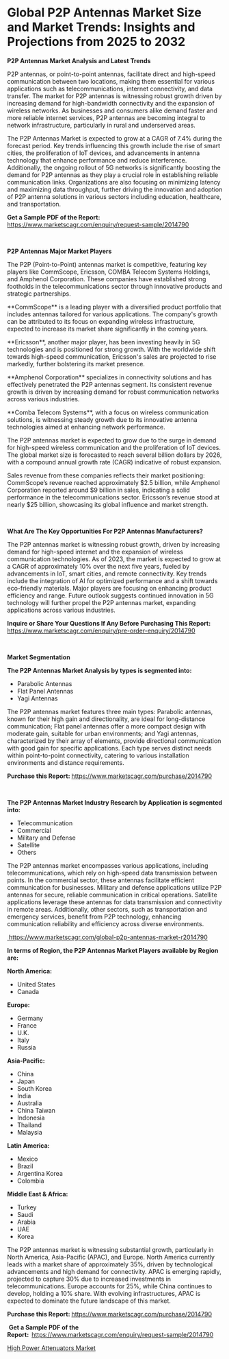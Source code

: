 <p><h1>Global P2P Antennas Market Size and Market Trends: Insights and Projections from 2025 to 2032</h1></p><p><strong>P2P Antennas Market Analysis and Latest Trends</strong></p>
<p><p>P2P antennas, or point-to-point antennas, facilitate direct and high-speed communication between two locations, making them essential for various applications such as telecommunications, internet connectivity, and data transfer. The market for P2P antennas is witnessing robust growth driven by increasing demand for high-bandwidth connectivity and the expansion of wireless networks. As businesses and consumers alike demand faster and more reliable internet services, P2P antennas are becoming integral to network infrastructure, particularly in rural and underserved areas.</p><p>The P2P Antennas Market is expected to grow at a CAGR of 7.4% during the forecast period. Key trends influencing this growth include the rise of smart cities, the proliferation of IoT devices, and advancements in antenna technology that enhance performance and reduce interference. Additionally, the ongoing rollout of 5G networks is significantly boosting the demand for P2P antennas as they play a crucial role in establishing reliable communication links. Organizations are also focusing on minimizing latency and maximizing data throughput, further driving the innovation and adoption of P2P antenna solutions in various sectors including education, healthcare, and transportation.</p></p>
<p><strong>Get a Sample PDF of the Report:&nbsp;</strong> <a href="https://www.marketscagr.com/enquiry/request-sample/2014790?utm_campaign=2468&utm_medium=2&utm_source=Github&utm_content=ia&utm_term=29032025&utm_id=p2p-antennas">https://www.marketscagr.com/enquiry/request-sample/2014790</a></p>
<p>&nbsp;</p>
<p><strong>P2P Antennas Major Market Players</strong></p>
<p><p>The P2P (Point-to-Point) antennas market is competitive, featuring key players like CommScope, Ericsson, COMBA Telecom Systems Holdings, and Amphenol Corporation. These companies have established strong footholds in the telecommunications sector through innovative products and strategic partnerships.</p><p>**CommScope** is a leading player with a diversified product portfolio that includes antennas tailored for various applications. The company's growth can be attributed to its focus on expanding wireless infrastructure, expected to increase its market share significantly in the coming years.</p><p>**Ericsson**, another major player, has been investing heavily in 5G technologies and is positioned for strong growth. With the worldwide shift towards high-speed communication, Ericsson's sales are projected to rise markedly, further bolstering its market presence.</p><p>**Amphenol Corporation** specializes in connectivity solutions and has effectively penetrated the P2P antennas segment. Its consistent revenue growth is driven by increasing demand for robust communication networks across various industries.</p><p>**Comba Telecom Systems**, with a focus on wireless communication solutions, is witnessing steady growth due to its innovative antenna technologies aimed at enhancing network performance.</p><p>The P2P antennas market is expected to grow due to the surge in demand for high-speed wireless communication and the proliferation of IoT devices. The global market size is forecasted to reach several billion dollars by 2026, with a compound annual growth rate (CAGR) indicative of robust expansion.</p><p>Sales revenue from these companies reflects their market positioning: CommScope’s revenue reached approximately $2.5 billion, while Amphenol Corporation reported around $9 billion in sales, indicating a solid performance in the telecommunications sector. Ericsson’s revenue stood at nearly $25 billion, showcasing its global influence and market strength.</p></p>
<p>&nbsp;</p>
<p><strong>What Are The Key Opportunities For P2P Antennas Manufacturers?</strong></p>
<p><p>The P2P antennas market is witnessing robust growth, driven by increasing demand for high-speed internet and the expansion of wireless communication technologies. As of 2023, the market is expected to grow at a CAGR of approximately 10% over the next five years, fueled by advancements in IoT, smart cities, and remote connectivity. Key trends include the integration of AI for optimized performance and a shift towards eco-friendly materials. Major players are focusing on enhancing product efficiency and range. Future outlook suggests continued innovation in 5G technology will further propel the P2P antennas market, expanding applications across various industries.</p></p>
<p><strong>Inquire or Share Your Questions If Any Before Purchasing This Report:</strong> <a href="https://www.marketscagr.com/enquiry/pre-order-enquiry/2014790?utm_campaign=2468&utm_medium=2&utm_source=Github&utm_content=ia&utm_term=29032025&utm_id=p2p-antennas">https://www.marketscagr.com/enquiry/pre-order-enquiry/2014790</a></p>
<p>&nbsp;</p>
<p><strong>Market Segmentation</strong></p>
<p><strong>The P2P Antennas Market Analysis by types is segmented into:</strong></p>
<p><ul><li>Parabolic Antennas</li><li>Flat Panel Antennas</li><li>Yagi Antennas</li></ul></p>
<p><p>The P2P antennas market features three main types: Parabolic antennas, known for their high gain and directionality, are ideal for long-distance communication; Flat panel antennas offer a more compact design with moderate gain, suitable for urban environments; and Yagi antennas, characterized by their array of elements, provide directional communication with good gain for specific applications. Each type serves distinct needs within point-to-point connectivity, catering to various installation environments and distance requirements.</p></p>
<p><strong>Purchase this Report:&nbsp;</strong><a href="https://www.marketscagr.com/purchase/2014790?utm_campaign=2468&utm_medium=2&utm_source=Github&utm_content=ia&utm_term=29032025&utm_id=p2p-antennas">https://www.marketscagr.com/purchase/2014790</a></p>
<p>&nbsp;</p>
<p><strong>The P2P Antennas Market Industry Research by Application is segmented into:</strong></p>
<p><ul><li>Telecommunication</li><li>Commercial</li><li>Military and Defense</li><li>Satellite</li><li>Others</li></ul></p>
<p><p>The P2P antennas market encompasses various applications, including telecommunications, which rely on high-speed data transmission between points. In the commercial sector, these antennas facilitate efficient communication for businesses. Military and defense applications utilize P2P antennas for secure, reliable communication in critical operations. Satellite applications leverage these antennas for data transmission and connectivity in remote areas. Additionally, other sectors, such as transportation and emergency services, benefit from P2P technology, enhancing communication reliability and efficiency across diverse environments.</p></p>
<p><a href="https://www.marketscagr.com/global-p2p-antennas-market-r2014790?utm_campaign=2468&utm_medium=2&utm_source=Github&utm_content=ia&utm_term=29032025&utm_id=p2p-antennas">&nbsp;https://www.marketscagr.com/global-p2p-antennas-market-r2014790</a></p>
<p><strong>In terms of Region, the P2P Antennas Market Players available by Region are:</strong></p>
<p>
    <p> <strong> North America: </strong>
        <ul>
            <li>United States</li>
            <li>Canada</li>
        </ul>
        </p> 
    <p> <strong> Europe: </strong>
        <ul>
            <li>Germany</li>
            <li>France</li>
            <li>U.K.</li>
            <li>Italy</li>
            <li>Russia</li>
        </ul>
        </p> 
    <p> <strong> Asia-Pacific: </strong>
        <ul>
            <li>China</li>
            <li>Japan</li>
            <li>South Korea</li>
            <li>India</li>
            <li>Australia</li>
            <li>China Taiwan</li>
            <li>Indonesia</li>
            <li>Thailand</li>
            <li>Malaysia</li>
        </ul>
        </p> 
    <p> <strong> Latin America: </strong>
        <ul>
            <li>Mexico</li>
            <li>Brazil</li>
            <li>Argentina Korea</li>
            <li>Colombia</li>
        </ul>
        </p> 
    <p> <strong> Middle East & Africa: </strong>
        <ul>
            <li>Turkey</li>
            <li>Saudi</li>
            <li>Arabia</li>
            <li>UAE</li>
            <li>Korea</li>
        </ul>
    </p>
    </p>
<p><p>The P2P antennas market is witnessing substantial growth, particularly in North America, Asia-Pacific (APAC), and Europe. North America currently leads with a market share of approximately 35%, driven by technological advancements and high demand for connectivity. APAC is emerging rapidly, projected to capture 30% due to increased investments in telecommunications. Europe accounts for 25%, while China continues to develop, holding a 10% share. With evolving infrastructures, APAC is expected to dominate the future landscape of this market.</p></p>
<p><strong>Purchase this Report: </strong><a href="https://www.marketscagr.com/purchase/2014790?utm_campaign=2468&utm_medium=2&utm_source=Github&utm_content=ia&utm_term=29032025&utm_id=p2p-antennas">https://www.marketscagr.com/purchase/2014790</a></p>
<p>&nbsp;<strong>Get a Sample PDF of the Report:&nbsp;&nbsp;</strong><a href="https://www.marketscagr.com/enquiry/request-sample/2014790?utm_campaign=2468&utm_medium=2&utm_source=Github&utm_content=ia&utm_term=29032025&utm_id=p2p-antennas">https://www.marketscagr.com/enquiry/request-sample/2014790</a></p>
<p><strong></strong></p>
<p><p><a href="https://github.com/barnickclara79/Market-Research-Report-List-1/blob/main/high-power-attenuators-market.md?utm_campaign=2468&utm_medium=2&utm_source=Github&utm_content=ia&utm_term=29032025&utm_id=p2p-antennas">High Power Attenuators Market</a></p></p>